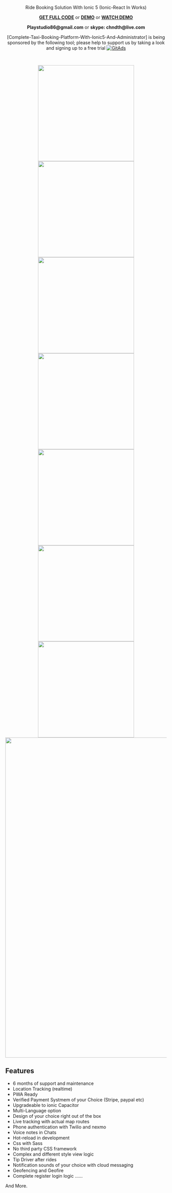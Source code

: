 
<p align="center">
 Ride Booking Solution With Ionic 5 (Ionic-React In Works)
</p>    

<p align="center">
<strong><a href="https://market.ionicframework.com/starters/complete-ride-booking-solution-with-firebase-and-ionic5">GET FULL CODE</a></strong>
	or
<strong><a href="https://drive.google.com/drive/folders/1Npxn5ZBY1Rv9X_oyBvk7nblq5IhN5jeU">DEMO</a></strong>
	or
<strong><a href="https://youtu.be/ABTpmkfI7gQ">WATCH DEMO</a></strong>
</p>  


<p align="center">
	<strong>Playstudio86@gmail.com</strong> or <strong>skype: chndth@live.com</strong>
</p>  

<p align="center">
	[Complete-Taxi-Booking-Platform-With-Ionic5-And-Administrator] is being sponsored by the following tool; please help to support us by taking a look and signing up to a free trial
<a href="https://tracking.gitads.io/?repo=Complete-Taxi-Booking-Platform-With-Ionic5-And-Administrator"><img src="https://images.gitads.io/Complete-Taxi-Booking-Platform-With-Ionic5-And-Administrator" alt="GitAds"/></a>
</p>

<br>

<p align='center'>
     <img src="https://user-images.githubusercontent.com/7928001/88725928-c6a5bd80-d124-11ea-9d26-e3065de76d8c.png" width='300' height='auto'> 
	 <img src="https://user-images.githubusercontent.com/7928001/88725985-dc1ae780-d124-11ea-9e65-087da52d23b0.png" width='300' height='auto'> 
	<img src="https://user-images.githubusercontent.com/7928001/88726015-e210c880-d124-11ea-857e-6c933726ad27.png" width='300' height='auto'>
	<img src="https://user-images.githubusercontent.com/7928001/88725952-d2917f80-d124-11ea-8a8e-622f38afa4ca.png" width='300' height='auto'>
	<img src="https://user-images.githubusercontent.com/7928001/88725959-d45b4300-d124-11ea-9d75-373691f766cd.png" width='300' height='auto'>
	<img src="https://user-images.githubusercontent.com/7928001/88725963-d58c7000-d124-11ea-9538-85409b33b0b1.png" width='300' height='auto'>
	<img src="https://user-images.githubusercontent.com/7928001/88725970-d7eeca00-d124-11ea-8c63-137b2ceacfee.png" width='300' height='auto'>
     <img src="https://user-images.githubusercontent.com/7928001/87853671-e27ab980-c903-11ea-95ed-4b707fb23f58.png" width='1000' height='auto'> 
</p>


## Features

- 6 months of support and maintenance
- Location Tracking (realtime)
- PWA Ready
- Verified Payment Systmem of your Choice (Stripe, paypal etc)
- Upgradeable to ionic Capacitor
- Multi-Language option
- Design of your choice right out of the box
- Live tracking with actual map routes
- Phone authentication with Twilio and nexmo
- Voice notes in Chats
- Hot-reload in development
- Css with Sass
- No third party CSS framework
- Complex and different style view logic
- Tip Driver after rides
- Notification sounds of your choice with cloud messaging
- Geofencing and Geofire
- Complete register login logic
......

And More.
 
